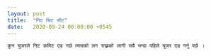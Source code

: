 ```yaml
---
layout: post
title:  "गिट चिट सीट"
date:   2020-09-24 00:00:00 +0545
---
```


~~~ git config --global user.name “[firstname lastname]”
कुन युजरले गिट कमिट एड गर्छ त्यसको लग राख्नको लागी सबै भन्दा पहिले युजर एड गर्नु पर्छ । 
